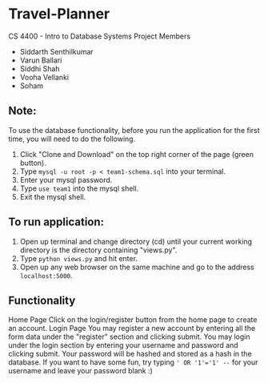# Travel-Planner

CS 4400 - Intro to Database Systems
Project Members
- Siddarth Senthilkumar
- Varun Ballari
- Siddhi Shah
- Vooha Vellanki
- Soham

## Note:
To use the database functionality, before you run the application for the first time, you will need to do the following.
1. Click "Clone and Download" on the top right corner of the page (green button).
2. Type `mysql -u root -p < team1-schema.sql` into your terminal.
3. Enter your mysql password.
4. Type `use team1` into the mysql shell.
5. Exit the mysql shell.

## To run application:
1. Open up terminal and change directory (cd) until your current working directory is the directory containing "views.py".
2. Type `python views.py` and hit enter.
3. Open up any web browser on the same machine and go to the address `localhost:5000`.

## Functionality
Home Page
  Click on the login/register button from the home page to create an account.
Login Page
  You may register a new account by entering all the form data under the "register" section and clicking submit.
  You may login under the login section by entering your username and password and clicking submit.
  Your password will be hashed and stored as a hash in the database.
  If you want to have some fun, try typing `' OR '1'='1' --` for your username and leave your password blank :)
